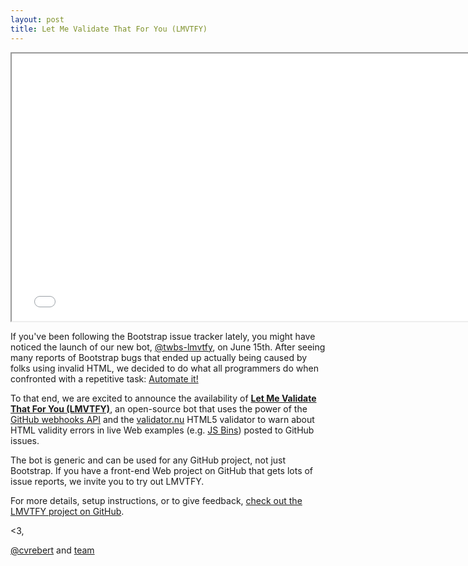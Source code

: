 ```yaml
---
layout: post
title: Let Me Validate That For You (LMVTFY)
---
```


<div class="embed-responsive embed-responsive-16by9">
  <iframe class="embed-responsive-item" src="//www.youtube.com/embed/xhrBDcQq2DM?rel=0" width="760" height="428" allowfullscreen></iframe>
</div>

If you've been following the Bootstrap issue tracker lately, you might have noticed the launch of our new bot, [@twbs-lmvtfy](https://github.com/twbs-lmvtfy), on June 15th. After seeing many reports of Bootstrap bugs that ended up actually being caused by folks using invalid HTML, we decided to do what all programmers do when confronted with a repetitive task: [Automate it!](https://github.com/twbs/bootstrap/issues/11984)

To that end, we are excited to announce the availability of **[Let Me Validate That For You (LMVTFY)](https://github.com/cvrebert/lmvtfy)**, an open-source bot that uses the power of the [GitHub webhooks API](https://developer.github.com/webhooks/) and the [validator.nu](https://github.com/validator/validator) HTML5 validator to warn about HTML validity errors in live Web examples (e.g. [JS Bins](http://jsbin.com)) posted to GitHub issues.

The bot is generic and can be used for any GitHub project, not just Bootstrap. If you have a front-end Web project on GitHub that gets lots of issue reports, we invite you to try out LMVTFY.

For more details, setup instructions, or to give feedback, [check out the LMVTFY project on GitHub](https://github.com/cvrebert/lmvtfy).

<3,

[@cvrebert](https://twitter.com/cvrebert) and [team](https://github.com/twbs)

